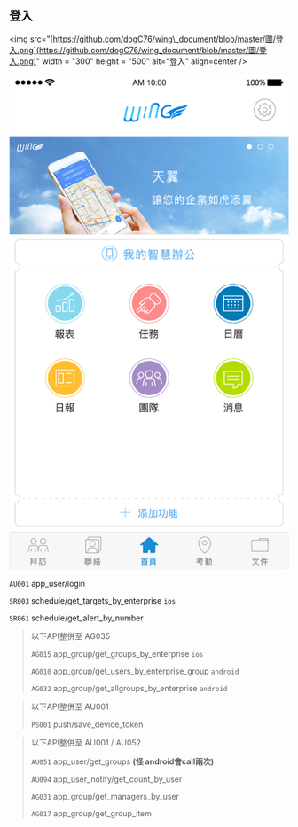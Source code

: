 ## 登入

&lt;img src="[https://github.com/dogC76/wing\_document/blob/master/圖/登入.png](https://github.com/dogC76/wing_document/blob/master/圖/登入.png)" width = "300" height = "500" alt="登入" align=center /&gt;

![](/圖/首頁.png)

`AU001` app\_user/login

`SR003` schedule/get\_targets\_by\_enterprise `ios`

`SR061` schedule/get\_alert\_by\_number

> 以下API整併至 AG035
>
> `AG015` app\_group/get\_groups\_by\_enterprise  `ios`
>
> `AG010` app\_group/get\_users\_by\_enterprise\_group `android`
>
> `AG032` app\_group/get\_allgroups\_by\_enterprise `android`





> 以下API整併至 AU001
>
> `PS001` push/save\_device\_token





> 以下API整併至 AU001 / AU052
>
> `AU051` app\_user/get\_groups **\(怪 android會call兩次\)**
>
> `AU094` app\_user\_notify/get\_count\_by\_user
>
> `AG031` app\_group/get\_managers\_by\_user
>
> `AG017`  app\_group/get\_group\_item



